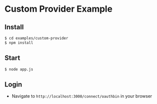 
# Custom Provider Example


## Install

```bash
$ cd examples/custom-provider
$ npm install
```

## Start

```bash
$ node app.js
```

## Login

- Navigate to `http://localhost:3000/connect/oauthbin` in your browser

